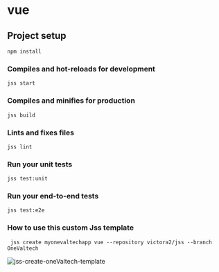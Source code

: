 # vue

## Project setup
```
npm install
```

### Compiles and hot-reloads for development
```
jss start
```

### Compiles and minifies for production
```
jss build
```

### Lints and fixes files
```
jss lint
```

### Run your unit tests
```
jss test:unit
```

### Run your end-to-end tests
```
jss test:e2e
```

### How to use this custom Jss template
```
 jss create myonevaltechapp vue --repository victora2/jss --branch OneValtech
```
![jss-create-oneValtech-template](https://user-images.githubusercontent.com/91409063/134807820-de17c8ac-9ab8-4f59-8b3c-3af97c0f9f84.JPG)
